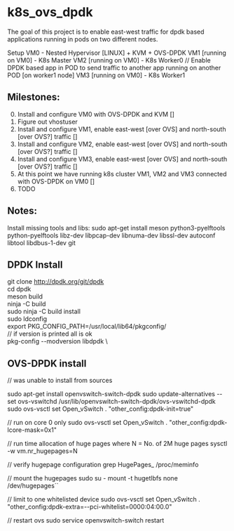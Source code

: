 # k8s_ovs_dpdk
The goal of this project is to enable east-west traffic for dpdk based applications running in pods on two different nodes.

Setup
VM0 - Nested Hypervisor [LINUX] + KVM + OVS-DPDK
VM1 [running on VM0] - K8s Master
VM2 [running on VM0] - K8s Worker0 // Enable DPDK based app in POD to send traffic to another app running on another POD [on worker1 node]
VM3 [running on VM0] - K8s Worker1


Milestones:
-----------
0. Install and configure VM0 with OVS-DPDK and KVM []
1. Figure out vhostuser
1. Install and configure VM1, enable east-west [over OVS] and north-south [over OVS?] traffic []
2. Install and configure VM2, enable east-west [over OVS] and north-south [over OVS?] traffic []
3. Install and configure VM3, enable east-west [over OVS] and north-south [over OVS?] traffic []
4. At this point we have running k8s cluster VM1, VM2 and VM3 connected with OVS-DPDK on VM0  []
5. TODO





Notes:
------

Install missing tools and libs:
sudo apt-get install meson python3-pyelftools python-pyelftools libz-dev libpcap-dev libnuma-dev libssl-dev autoconf libtool libdbus-1-dev git



DPDK Install
------------

git clone http://dpdk.org/git/dpdk \
cd dpdk \
meson build \
ninja -C build \
sudo ninja -C build install \
sudo ldconfig \
export PKG_CONFIG_PATH=/usr/local/lib64/pkgconfig/ \
// if version is printed all is ok \
pkg-config --modversion libdpdk \




OVS-DPDK install
----------------
// was unable to install from sources

sudo apt-get install openvswitch-switch-dpdk
sudo update-alternatives --set ovs-vswitchd /usr/lib/openvswitch-switch-dpdk/ovs-vswitchd-dpdk
sudo ovs-vsctl set Open_vSwitch . "other_config:dpdk-init=true"

// run on core 0 only
sudo ovs-vsctl set Open_vSwitch . "other_config:dpdk-lcore-mask=0x1"

// run time allocation of huge pages where N = No. of 2M huge pages
sysctl -w vm.nr_hugepages=N

// verify hugepage configuration
grep HugePages_ /proc/meminfo

// mount the hugepages
sudo su -
mount -t hugetlbfs none /dev/hugepages``

// limit to one whitelisted device
sudo ovs-vsctl set Open_vSwitch . "other_config:dpdk-extra=--pci-whitelist=0000:04:00.0"

// restart ovs
sudo service openvswitch-switch restart
